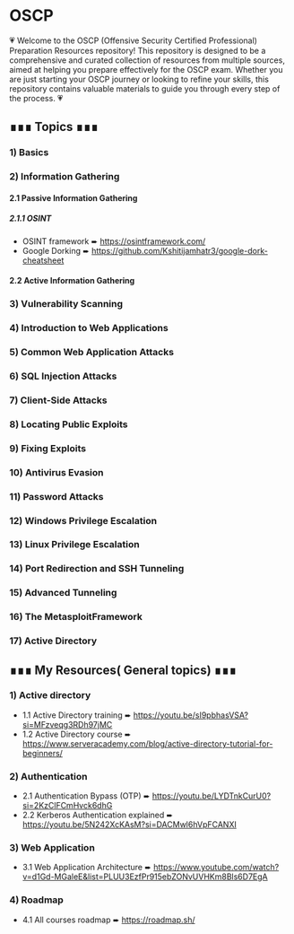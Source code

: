 # OSCP 
💗 Welcome to the OSCP (Offensive Security Certified Professional) Preparation Resources repository! This repository is designed to be a comprehensive and curated collection of resources from multiple sources, aimed at helping you prepare effectively for the OSCP exam. Whether you are just starting your OSCP journey or looking to refine your skills, this repository contains valuable materials to guide you through every step of the process. 💗

## ∎∎∎ Topics ∎∎∎
### 1) Basics
### 2) Information Gathering
#### 2.1 Passive Information Gathering
##### 2.1.1 OSINT 
   * OSINT framework ➨ https://osintframework.com/
   * Google Dorking ➨ https://github.com/Kshitijamhatr3/google-dork-cheatsheet
#### 2.2 Active Information Gathering
### 3) Vulnerability Scanning
### 4) Introduction to Web Applications
### 5) Common Web Application Attacks
### 6) SQL Injection Attacks
### 7) Client-Side Attacks
### 8) Locating Public Exploits
### 9) Fixing Exploits
### 10) Antivirus Evasion
### 11) Password Attacks
### 12) Windows Privilege Escalation
### 13) Linux Privilege Escalation
### 14) Port Redirection and SSH Tunneling
### 15) Advanced Tunneling
### 16) The MetasploitFramework
### 17) Active Directory

## ∎∎∎ My Resources( General topics) ∎∎∎
### 1) Active directory
  * 1.1 Active Directory training ➨ https://youtu.be/sI9pbhasVSA?si=MFzveqg3RDh97jMC
  * 1.2 Active Directory course ➨ https://www.serveracademy.com/blog/active-directory-tutorial-for-beginners/
### 2) Authentication
  * 2.1 Authentication Bypass (OTP) ➨ https://youtu.be/LYDTnkCurU0?si=2KzClFCmHvck6dhG
  * 2.2 Kerberos Authentication explained ➨ https://youtu.be/5N242XcKAsM?si=DACMwl6hVpFCANXI
### 3) Web Application
  * 3.1 Web Application Architecture ➨ https://www.youtube.com/watch?v=d1Gd-MGaleE&list=PLUU3EzfPr915ebZONvUVHKm8Bls6D7EgA
### 4) Roadmap 
 * 4.1 All courses roadmap ➨ https://roadmap.sh/
